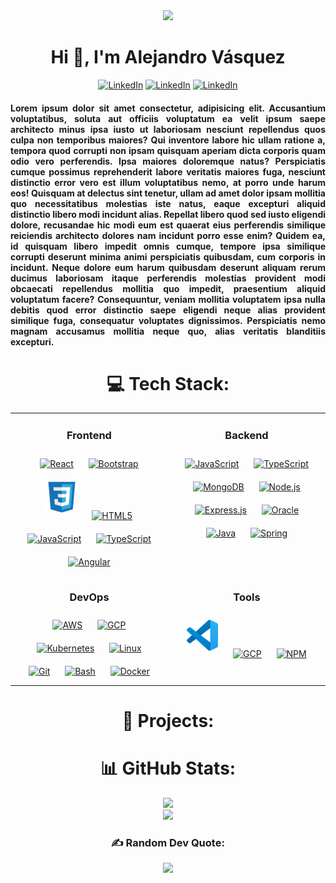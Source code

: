 <div align="center">
  <img height="150" src="https://camo.githubusercontent.com/62da68eb62b1e5f175f7d1f0191dd89a653d7908feb22d37d4a0ab07365d6791/68747470733a2f2f6d656469612e67697068792e636f6d2f6d656469612f4d3967624264396e6244724f5475314d71782f67697068792e676966"  />
</div>

<h1 align="center">Hi 👋, I'm Alejandro Vásquez</h1>

<div align="center">

  [![LinkedIn](https://img.shields.io/badge/LinkedIn-%230077B5.svg?logo=linkedin&logoColor=white)](https://linkedin.com/in/alejandro-vasquez) 
  [![LinkedIn](https://img.shields.io/badge/Email-%230077B5.svg?logo=gmail&logoColor=white)](mailto:alejandro.vasquez.taborda@gmail.com) 
  [![LinkedIn](https://img.shields.io/badge/Github-%230077B5.svg?logo=github&logoColor=white)](https://github.com/avasquezt) 
</div>

<h4 align="justify">Lorem ipsum dolor sit amet consectetur, adipisicing elit. Accusantium voluptatibus, soluta aut officiis voluptatum ea velit ipsum saepe architecto minus ipsa iusto ut laboriosam nesciunt repellendus quos culpa non temporibus maiores? Qui inventore labore hic ullam ratione a, tempora quod corrupti non ipsam quisquam aperiam dicta corporis quam odio vero perferendis. Ipsa maiores doloremque natus? Perspiciatis cumque possimus reprehenderit labore veritatis maiores fuga, nesciunt distinctio error vero est illum voluptatibus nemo, at porro unde harum eos! Quisquam at delectus sint tenetur, ullam ad amet dolor ipsam mollitia quo necessitatibus molestias iste natus, eaque excepturi aliquid distinctio libero modi incidunt alias. Repellat libero quod sed iusto eligendi dolore, recusandae hic modi eum est quaerat eius perferendis similique reiciendis architecto dolores nam incidunt porro esse enim? Quidem ea, id quisquam libero impedit omnis cumque, tempore ipsa similique corrupti deserunt minima animi perspiciatis quibusdam, cum corporis in incidunt. Neque dolore eum harum quibusdam deserunt aliquam rerum ducimus laboriosam itaque perferendis molestias provident modi obcaecati repellendus mollitia quo impedit, praesentium aliquid voluptatum facere? Consequuntur, veniam mollitia voluptatem ipsa nulla debitis quod error distinctio saepe eligendi neque alias provident similique fuga, consequatur voluptates dignissimos. Perspiciatis nemo magnam accusamus mollitia neque quo, alias veritatis blanditiis excepturi.</h4>


<h1 align="center">💻 Tech Stack:</h1>

<table align="center">
  <tr>
    <td valign="top" width="50%">
      <h3 align="center">Frontend</h3>  
      <div align="center">  
        <a href="https://reactjs.org/" target="_blank"><img style="margin: 10px" src="https://profilinator.rishav.dev/skills-assets/react-original-wordmark.svg" alt="React" height="50" /></a>  
        <a href="https://getbootstrap.com/docs/3.4/javascript/" target="_blank"><img style="margin: 10px" src="https://profilinator.rishav.dev/skills-assets/bootstrap-plain.svg" alt="Bootstrap" height="50" /></a>  
        <a href="https://www.w3schools.com/css/" target="_blank"><img style="margin: 10px" src="https://github.com/devicons/devicon/blob/master/icons/css3/css3-original.svg" alt="CSS3" height="50" /></a>  
        <a href="https://en.wikipedia.org/wiki/HTML5" target="_blank"><img style="margin: 10px" src="https://profilinator.rishav.dev/skills-assets/html5-original-wordmark.svg" alt="HTML5" height="50" /></a>  
        <a href="https://www.javascript.com/" target="_blank"><img style="margin: 10px" src="https://profilinator.rishav.dev/skills-assets/javascript-original.svg" alt="JavaScript" height="50" /></a>  
        <a href="https://www.typescriptlang.org/" target="_blank"><img style="margin: 10px" src="https://profilinator.rishav.dev/skills-assets/typescript-original.svg" alt="TypeScript" height="50" /></a>  
        <a href="https://angular.io/" target="_blank"><img style="margin: 10px" src="https://profilinator.rishav.dev/skills-assets/angularjs-original.svg" alt="Angular" height="50" /></a>  
      </div>
    </td>
    <td valign="top" width="50%">
      <h3 align="center">Backend</h3>
      <div align="center">  
        <a href="https://www.javascript.com/" target="_blank"><img style="margin: 10px" src="https://profilinator.rishav.dev/skills-assets/javascript-original.svg" alt="JavaScript" height="50" /></a>  
        <a href="https://www.typescriptlang.org/" target="_blank"><img style="margin: 10px" src="https://profilinator.rishav.dev/skills-assets/typescript-original.svg" alt="TypeScript" height="50" /></a>  
        <a href="https://www.mongodb.com/" target="_blank"><img style="margin: 10px" src="https://profilinator.rishav.dev/skills-assets/mongodb-original-wordmark.svg" alt="MongoDB" height="50" /></a>  
        <a href="https://nodejs.org/" target="_blank"><img style="margin: 10px" src="https://profilinator.rishav.dev/skills-assets/nodejs-original-wordmark.svg" alt="Node.js" height="50" /></a>  
        <a href="https://expressjs.com/" target="_blank"><img style="margin: 10px" src="https://camo.githubusercontent.com/6686b9ef0e21e13c9e7c846340303765c0f36e40a0490bcad453ea9d0d433ea0/68747470733a2f2f7777772e6d656d656e746f746563682e696e2f6173736574732f696d616765732f69636f6e732f657870726573732e706e67" alt="Express.js" height="50" /></a>  
        <a href="https://www.oracle.com/in/index.html" target="_blank"><img style="margin: 10px" src="https://profilinator.rishav.dev/skills-assets/oracle-original.svg" alt="Oracle" height="50" /></a>  
        <a href="https://www.java.com/" target="_blank"><img style="margin: 10px" src="https://profilinator.rishav.dev/skills-assets/java-original-wordmark.svg" alt="Java" height="50" /></a>  
        <a href="https://docs.spring.io/spring-framework/docs/3.0.x/reference/expressions.html#:~:text=The%20Spring%20Expression%20Language%20(SpEL,and%20basic%20string%20templating%20functionality." target="_blank"><img style="margin: 10px" src="https://profilinator.rishav.dev/skills-assets/springio-icon.svg" alt="Spring" height="50" /></a>  
      </div>
    </td>
  </tr>
  <tr>
    <td valign="top" width="50%">
      <h3 align="center">DevOps</h3>
      <div align="center">  
        <a href="https://aws.amazon.com/" target="_blank"><img style="margin: 10px" src="https://profilinator.rishav.dev/skills-assets/amazonwebservices-original-wordmark.svg" alt="AWS" height="50" /></a>  
        <a href="https://cloud.google.com/" target="_blank"><img style="margin: 10px" src="https://profilinator.rishav.dev/skills-assets/google_cloud-icon.svg" alt="GCP" height="50" /></a>  
        <a href="https://kubernetes.io/" target="_blank"><img style="margin: 10px" src="https://profilinator.rishav.dev/skills-assets/kubernetes-icon.svg" alt="Kubernetes" height="50" /></a>  
        <a href="https://www.linux.org/" target="_blank"><img style="margin: 10px" src="https://profilinator.rishav.dev/skills-assets/linux-original.svg" alt="Linux" height="50" /></a>  
        <a href="https://github.com/" target="_blank"><img style="margin: 10px" src="https://profilinator.rishav.dev/skills-assets/git-scm-icon.svg" alt="Git" height="50" /></a>  
        <a href="https://www.gnu.org/software/bash/" target="_blank"><img style="margin: 10px" src="https://upload.wikimedia.org/wikipedia/commons/a/a3/Bash_Logo_White.svg" alt="Bash" height="50" /></a>  
        <a href="https://www.docker.com/" target="_blank"><img style="margin: 10px" src="https://profilinator.rishav.dev/skills-assets/docker-original-wordmark.svg" alt="Docker" height="50" /></a>  
      </div>
    </td>
    <td valign="top" width="50%">
      <h3 align="center">Tools</h3>
      <div align="center">  
        <a href="https://code.visualstudio.com/" target="_blank"><img style="margin: 10px" src="https://github.com/devicons/devicon/blob/master/icons/vscode/vscode-original.svg" alt="VSC" height="50" /></a>  
        <a href="https://postman.com" target="_blank"><img style="margin: 10px" src="https://www.vectorlogo.zone/logos/getpostman/getpostman-icon.svg" alt="GCP" height="50" /></a>  
        <a href="https://www.npmjs.com" target="_blank"><img style="margin: 10px" src="https://upload.wikimedia.org/wikipedia/commons/d/db/Npm-logo.svg" alt="NPM" height="50" /></a>  
        <a href="./assets/Eclipse-Luna-Logo.svg" alt="Eclipse" height="50" /></a>  
      </div>
    </td>
  </tr>
</table>  

<h1 align="center">💼 Projects:</h1>
<!--
<table align="center">
    <tr>
    <td width="50%">
        <h3 align="center">Rick and Morty Parasite Detector</h3>
        <p align="center">
          <a href="https://github.com/BrettCrafton/Rick-and-Morty-Parasite-Detector" target="_blank" rel="noreferrer"> <img src="https://github.com/BrettCrafton/BrettCrafton/blob/main/assets/Rick%20and%20Morty%20gif.gif?raw=true" alt="project example"/> </a>
          <span> <a href="https://github.com/BrettCrafton/Rick-and-Morty-Parasite-Detector" target="_blank" rel="noreferrer""><img src="https://img.shields.io/badge/-repo-efefef?style=flat-square&logo=github&logoColor=07c7d5" alt="button to repository" height ="25px"></a> <a href="https://brettcrafton.com/Portfolio/Rick-and-Morty/index.html" target="_blank" rel="noreferrer"><img src="https://img.shields.io/badge/-live%20site-07c7d5?style=flat-square" alt="button to live site" height="25px"></a> </span>
          <p align="center">
            Rick and Morty Parasite Detector. Based off the Total Rickall episode of Rick and Morty.
          </p>
        </p>
      </td>
      <td width="50%">
        <h3 align="center">NASA's Astronomy Picture of the Day</h3>
        <p align="center">
          <a href="https://github.com/BrettCrafton/NASA-APOD" target="_blank" rel="noreferrer"> <img src="https://github.com/BrettCrafton/BrettCrafton/blob/main/assets/NASA%20APOD%20gif.gif?raw=true" alt="project example"/> </a>
          <span> <a href="https://github.com/BrettCrafton/NASA-APOD" target="_blank" rel="noreferrer""><img src="https://img.shields.io/badge/-repo-efefef?style=flat-square&logo=github&logoColor=07c7d5" alt="button to repository" height ="25px"></a> <a href="https://brettcrafton.com/Portfolio/NASA%20API/index.html" target="_blank" rel="noreferrer"><img src="https://img.shields.io/badge/-live%20site-07c7d5?style=flat-square" alt="button to live site" height="25px"></a> </span>
          <p align="center">
            Astronomy Picture of the Day pulled from NASA's API. Search by date, or click "Today's Date".
          </p>
        </p>
      </td>      
    </tr>
</table>
-->
<div align="center">
  
<h1 align="center">📊 GitHub Stats:</h1>

<!--![](https://github-readme-stats.vercel.app/api?username=avasquezt&theme=dark&hide_border=false&include_all_commits=false&count_private=false)<br/>-->
![](https://github-readme-streak-stats.herokuapp.com/?user=avasquezt&theme=dark&hide_border=false)<br/>
![](https://github-readme-stats.vercel.app/api/top-langs/?username=avasquezt&theme=dark&hide_border=false&include_all_commits=false&count_private=false&layout=compact)

<h3 align="center">✍️ Random Dev Quote:</h3>

![](https://quotes-github-readme.vercel.app/api?type=horizontal&theme=radical)

</div>
<!-- Proudly created with GPRM ( https://gprm.itsvg.in ) -->

